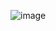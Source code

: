 ![image](https://user-images.githubusercontent.com/55679058/187009647-07a85279-a084-44b2-be35-f1f906f7f61e.png)
